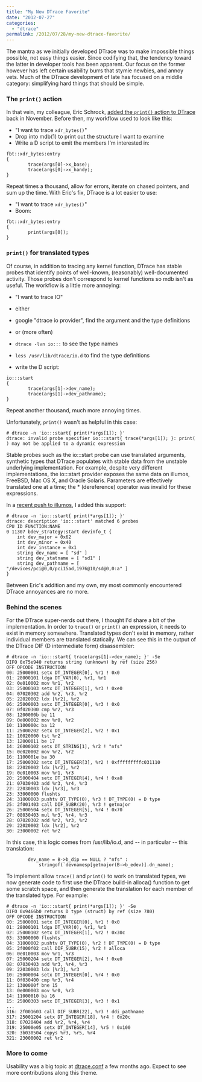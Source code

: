 ```yaml
---
title: "My New DTrace Favorite"
date: "2012-07-27"
categories:
  - "dtrace"
permalink: /2012/07/28/my-new-dtrace-favorite/
---
```


The mantra as we initially developed DTrace was to make impossible things possible, not easy things easier. Since codifying that, the tendency toward the latter in developer tools has been apparent. Our focus on the former however has left certain usability burrs that stymie newbies, and annoy vets. Much of the DTrace development of late has focused on a middle category: simplifying hard things that should be simple.

### The `print()` action

In that vein, my colleague, Eric Schrock, [added the `print()` action to DTrace](http://dtrace.org/blogs/eschrock/2011/10/26/your-mdb-fell-into-my-dtrace/) back in November. Before then, my workflow used to look like this:

- "I want to trace `xdr_bytes()`"
- Drop into mdb(1) to print out the structure I want to examine
- Write a D script to emit the members I'm interested in:

```
fbt::xdr_bytes:entry
{
        trace(args[0]->x_base);
        trace(args[0]->x_handy);
}
```

Repeat times a thousand, allow for errors, iterate on chased pointers, and sum up the time. With Eric's fix, DTrace is a lot easier to use:

- "I want to trace `xdr_bytes()`"
- Boom:

```
fbt::xdr_bytes:entry
{
        print(args[0]);
}
```

### `print()` for translated types

Of course, in addition to tracing any kernel function, DTrace has stable probes that identify points of well-known, (reasonably) well-documented activity. Those probes don't correspond to kernel functions so mdb isn't as useful. The workflow is a little more annoying:

- "I want to trace IO"
- either

- google "dtrace io provider", find the argument and the type definitions

- or (more often)

- `dtrace -lvn io:::` to see the type names
- `less /usr/lib/dtrace/io.d` to find the type definitions

- write the D script:

```
io:::start
{
        trace(args[1]->dev_name);
        trace(args[1]->dev_pathname);
}
```

Repeat another thousand, much more annoying times.

Unfortunately, `print()` wasn't as helpful in this case:

```
# dtrace -n 'io:::start{ print(*args[1]); }'
dtrace: invalid probe specifier io:::start{ trace(*args[1]); }: print( ) may not be applied to a dynamic expression
```

Stable probes such as the io:::start probe can use translated arguments, synthetic types that DTrace populates with stable data from the unstable underlying implementation. For example, despite very different implementations, the io:::start provider exposes the same data on illumos, FreeBSD, Mac OS X, and Oracle Solaris. Parameters are effectively translated one at a time; the \* (dereference) operator was invalid for these expressions.

In a [recent push to illumos](https://github.com/illumos/illumos-gate/commit/e5803b76927480e8f9b67b22201c484ccf4c2bcf), I added this support:

```
# dtrace -n 'io:::start{ print(*args[1]); }'
dtrace: description 'io:::start' matched 6 probes
CPU ID FUNCTION:NAME
0 11307 bdev_strategy:start devinfo_t {
    int dev_major = 0x62
    int dev_minor = 0x40
    int dev_instance = 0x1
    string dev_name = [ "sd" ]
    string dev_statname = [ "sd1" ]
    string dev_pathname = [ "/devices/pci@0,0/pci15ad,1976@10/sd@0,0:a" ]
}
```

Between Eric's addition and my own, my most commonly encountered DTrace annoyances are no more.

### Behind the scenes

For the DTrace super-nerds out there, I thought I'd share a bit of the implementation. In order to `trace()` or `print()` an expression, it needs to exist in memory somewhere. Translated types don't exist in memory, rather individual members are translated statically. We can see this in the output of the DTrace DIF (D intermediate form) disassembler:

```
# dtrace -n 'io:::start{ trace(args[1]->dev_name); }' -Se
DIFO 0x75e940 returns string (unknown) by ref (size 256)
OFF OPCODE INSTRUCTION
00: 25000001 setx DT_INTEGER[0], %r1 ! 0x0
01: 28000101 ldga DT_VAR(0), %r1, %r1
02: 0e010002 mov %r1, %r2
03: 25000103 setx DT_INTEGER[1], %r3 ! 0xe0
04: 07020302 add %r2, %r3, %r2
05: 22020002 ldx [%r2], %r2
06: 25000003 setx DT_INTEGER[0], %r3 ! 0x0
07: 0f020300 cmp %r2, %r3
08: 1200000b be 11
09: 0e000002 mov %r0, %r2
10: 1100000c ba 12
11: 25000202 setx DT_INTEGER[2], %r2 ! 0x1
12: 10020000 tst %r2
13: 12000011 be 17
14: 26000102 sets DT_STRING[1], %r2 ! "nfs"
15: 0e020002 mov %r2, %r2
16: 1100001e ba 30
17: 25000302 setx DT_INTEGER[3], %r2 ! 0xfffffffffc031110
18: 22020002 ldx [%r2], %r2
19: 0e010003 mov %r1, %r3
20: 25000404 setx DT_INTEGER[4], %r4 ! 0xa8
21: 07030403 add %r3, %r4, %r3
22: 22030003 ldx [%r3], %r3
23: 33000000 flushts
24: 31000003 pushtv DT_TYPE(0), %r3 ! DT_TYPE(0) = D type
25: 2f001403 call DIF_SUBR(20), %r3 ! getmajor
26: 25000504 setx DT_INTEGER[5], %r4 ! 0x70
27: 08030403 mul %r3, %r4, %r3
28: 07020302 add %r2, %r3, %r2
29: 22020002 ldx [%r2], %r2
30: 23000002 ret %r2
```

In this case, this logic comes from /usr/lib/io.d, and -- in particular -- this translation:

```
        dev_name = B->b_dip == NULL ? "nfs" :
            stringof(`devnamesp[getmajor(B->b_edev)].dn_name);
```

To implement allow `trace()` and `print()` to work on translated types, we now generate code to first use the DTrace build-in alloca() function to get some scratch space, and then generate the translation for each member of the translated type. For example:

```
# dtrace -n 'io:::start{ print(*args[1]); }' -Se
DIFO 0x9466b0 returns D type (struct) by ref (size 780)
OFF OPCODE INSTRUCTION
00: 25000001 setx DT_INTEGER[0], %r1 ! 0x0
01: 28000101 ldga DT_VAR(0), %r1, %r1
02: 25000102 setx DT_INTEGER[1], %r2 ! 0x30c
03: 33000000 flushts
04: 31000002 pushtv DT_TYPE(0), %r2 ! DT_TYPE(0) = D type
05: 2f000f02 call DIF_SUBR(15), %r2 ! alloca
06: 0e010003 mov %r1, %r3
07: 25000204 setx DT_INTEGER[2], %r4 ! 0xe0
08: 07030403 add %r3, %r4, %r3
09: 22030003 ldx [%r3], %r3
10: 25000004 setx DT_INTEGER[0], %r4 ! 0x0
11: 0f030400 cmp %r3, %r4
12: 1300000f bne 15
13: 0e000003 mov %r0, %r3
14: 11000010 ba 16
15: 25000303 setx DT_INTEGER[3], %r3 ! 0x1
...
316: 2f001603 call DIF_SUBR(22), %r3 ! ddi_pathname
317: 25001204 setx DT_INTEGER[18], %r4 ! 0x20c
318: 07020404 add %r2, %r4, %r4
319: 25000e05 setx DT_INTEGER[14], %r5 ! 0x100
320: 3b030504 copys %r3, %r5, %r4
321: 23000002 ret %r2
```

### More to come

Usability was a big topic at [dtrace.conf](http://dtrace.org/blogs/ahl/2012/04/09/dtrace-conf12-wrap-up/) a few months ago. Expect to see more contributions along this theme.
